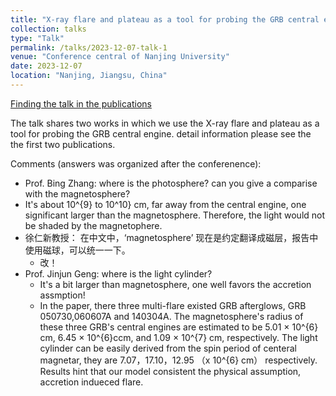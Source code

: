 ```yaml
---
title: "X-ray flare and plateau as a tool for probing the GRB central engine"
collection: talks
type: "Talk"
permalink: /talks/2023-12-07-talk-1
venue: "Conference central of Nanjing University"
date: 2023-12-07
location: "Nanjing, Jiangsu, China"
---
```


[Finding the talk in the publications](https://tianci-zheng.github.io/publications/)

The talk shares two works in which we use the X-ray flare and plateau as a tool for probing the GRB central engine. detail information please see the the first two publications.

Comments (answers was organized after the conferenence): 
  * Prof. Bing Zhang: where is the photosphere? can you give a comparise with the magnetosphere?
   * It's about 10^{9} to 10^10} cm, far away from the central engine, one significant larger than the magnetosphere. Therefore, the light would not be shaded by the magnetophere.
  * 徐仁新教授： 在中文中，‘magnetosphere’ 现在是约定翻译成磁层，报告中使用磁球，可以统一一下。
    * 改！
  * Prof. Jinjun Geng: where is the light cylinder?
    * It's a bit larger than magnetosphere, one well favors the accretion assmption! 
    * In the paper, there three multi-flare existed GRB afterglows, GRB 050730,060607A and 140304A. The magnetosphere's radius of these three GRB's central engines are estimated to be 5.01 × 10^{6} cm, 6.45 × 10^{6}ccm, and 1.09 × 10^{7} cm, respectively. The light cylinder can be easily derived from the spin period of centeral magnetar, they are 7.07，17.10，12.95 （x 10^{6} cm） respectively. Results hint that our model consistent the physical assumption, accretion indueced flare.
